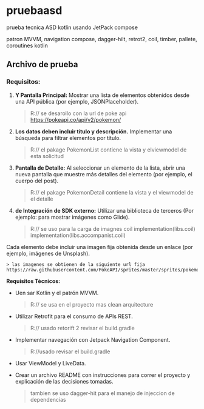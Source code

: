 # pruebaasd
prueba tecnica ASD kotlin usando JetPack compose 

patron MVVM, 
navigation compose, 
dagger-hilt,
retrot2,
coil,
timber,
pallete,
coroutines kotlin

## Archivo de prueba

### Requisitos:

1.  **Y Pantalla Principal:**
Mostrar una lista de elementos obtenidos desde una API pública (por
ejemplo, JSONPlaceholder).

    > R:// se desarollo con la url de poke api 
    > https://pokeapi.co/api/v2/pokemon/

2. **Los datos deben incluir título y descripción.**
Implementar una búsqueda para filtrar elementos por título.

    > R:// el pakage PokemonList contiene la vista y elviewmodel de esta solicitud

3. **Pantalla de Detalle:**
Al seleccionar un elemento de la lista, abrir una nueva pantalla que muestre
más detalles del elemento (por ejemplo, el cuerpo del post).

    > R:// el pakage PokemonDetail contiene la vista y el viewmodel de el detalle

4. **de Integración de SDK externo:**
Utilizar una biblioteca de terceros (Por ejemplo: para mostrar imágenes como
Glide).

    > R:// se uso para la carga de imagnes coil 
        implementation(libs.coil)
        implementation(libs.accompanist.coil)


Cada elemento debe incluir una imagen fija obtenida desde un enlace (por
ejemplo, imágenes de Unsplash).

        
    > las imagenes se obtienen de la siguiente url fija
    https://raw.githubusercontent.com/PokeAPI/sprites/master/sprites/pokemon/

**Requisitos Técnicos:**

- Uen sar Kotlin y el patrón MVVM.  
    > R:// se usa en el proyecto mas clean arquitecture 

- Utilizar Retrofit para el consumo de APIs REST.
    > R:// usado retorift 2 revisar el build.gradle 

- Implementar navegación con Jetpack Navigation Component.
    > R://usado revisar el build.gradle

- Usar ViewModel y LiveData.

- Crear un archivo README con instrucciones para correr el proyecto y explicación de
las decisiones tomadas.

    > tambien se uso dagger-hit para el manejo de injeccion de dependencias

    

